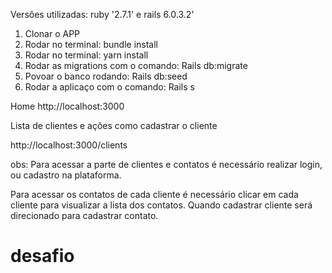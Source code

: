 Versões utilizadas: ruby '2.7.1' e rails 6.0.3.2'

1) Clonar o APP 
2) Rodar no terminal: bundle install
3) Rodar no terminal: yarn install
4) Rodar as migrations com o comando: Rails db:migrate
5) Povoar o banco rodando: Rails db:seed
6) Rodar a aplicaço com o comando: Rails s

Home 
http://localhost:3000

Lista de clientes e ações como cadastrar o cliente

http://localhost:3000/clients

obs: Para acessar a parte de clientes e contatos é necessário realizar login, ou cadastro na plataforma.

Para acessar os contatos de cada cliente é necessário clicar em cada cliente para visualizar a lista dos contatos.
Quando cadastrar cliente será direcionado para cadastrar contato.
# desafio
